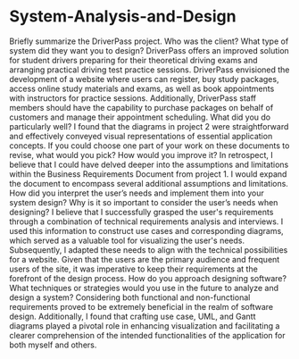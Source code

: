 # System-Analysis-and-Design
Briefly summarize the DriverPass project. Who was the client? What type of system did they want you to design? DriverPass offers an improved solution for student drivers preparing for their theoretical driving exams and arranging practical driving test practice sessions. DriverPass envisioned the development of a website where users can register, buy study packages, access online study materials and exams, as well as book appointments with instructors for practice sessions. Additionally, DriverPass staff members should have the capability to purchase packages on behalf of customers and manage their appointment scheduling.
What did you do particularly well? I found that the diagrams in project 2 were straightforward and effectively conveyed visual representations of essential application concepts.
If you could choose one part of your work on these documents to revise, what would you pick? How would you improve it? In retrospect, I believe that I could have delved deeper into the assumptions and limitations within the Business Requirements Document from project 1. I would expand the document to encompass several additional assumptions and limitations.
How did you interpret the user’s needs and implement them into your system design? Why is it so important to consider the user’s needs when designing? I believe that I successfully grasped the user's requirements through a combination of technical requirements analysis and interviews. I used this information to construct use cases and corresponding diagrams, which served as a valuable tool for visualizing the user's needs. Subsequently, I adapted these needs to align with the technical possibilities for a website. Given that the users are the primary audience and frequent users of the site, it was imperative to keep their requirements at the forefront of the design process.
How do you approach designing software? What techniques or strategies would you use in the future to analyze and design a system? Considering both functional and non-functional requirements proved to be extremely beneficial in the realm of software design. Additionally, I found that crafting use case, UML, and Gantt diagrams played a pivotal role in enhancing visualization and facilitating a clearer comprehension of the intended functionalities of the application for both myself and others.
